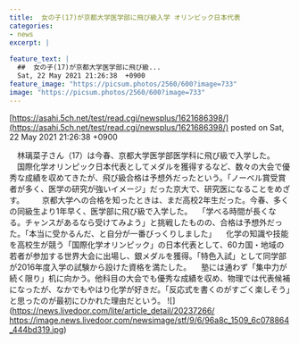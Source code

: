 ```yaml
---
title:  女の子(17)が京都大学医学部に飛び級入学 オリンピック日本代表  
categories:
- news
excerpt: |
  
feature_text: |
  ##  女の子(17)が京都大学医学部に飛び級...
  Sat, 22 May 2021 21:26:38  +0900
feature_image: "https://picsum.photos/2560/600?image=733"
image: "https://picsum.photos/2560/600?image=733"
---
```


[https://asahi.5ch.net/test/read.cgi/newsplus/1621686398/](https://asahi.5ch.net/test/read.cgi/newsplus/1621686398/)
posted on Sat, 22 May 2021 21:26:38  +0900

<!--more-->

　林璃菜子さん（17）は今春、京都大学医学部医学科に飛び級で入学した。 　国際化学オリンピック日本代表としてメダルを獲得するなど、数々の大会で優秀な成績を収めてきたが、飛び級合格は予想外だったという。「ノーベル賞受賞者が多く、医学の研究が強いイメージ」だった京大で、研究医になることをめざす。 　　京都大学への合格を知ったときは、まだ高校2年生だった。今春、多くの同級生より1年早く、医学部に飛び級で入学した。 　「学べる時間が長くなる。チャンスがあるなら受けてみよう」と挑戦したものの、合格は予想外だった。「本当に受かるんだ、と自分が一番びっくりしました」 　化学の知識や技能を高校生が競う「国際化学オリンピック」の日本代表として、60カ国・地域の若者が参加する世界大会に出場し、銀メダルを獲得。「特色入試」として同学部が2016年度入学の試験から設けた資格を満たした。 　塾には通わず「集中力が続く限り」机に向かう。他科目の大会でも優秀な成績を収め、物理では代表候補になったが、なかでもやはり化学が好きだ。「反応式を書くのがすごく楽しそう」と思ったのが最初にひかれた理由だという。 ![](https://news.livedoor.com/lite/article_detail/20237266/ https://image.news.livedoor.com/newsimage/stf/9/6/96a8c_1509_6c078864_444bd319.jpg)
